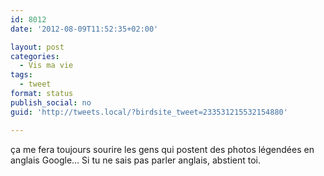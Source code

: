 ```yaml
---
id: 8012
date: '2012-08-09T11:52:35+02:00'

layout: post
categories:
  - Vis ma vie
tags:
  - tweet
format: status
publish_social: no
guid: 'http://tweets.local/?birdsite_tweet=233531215532154880'

---
```


ça me fera toujours sourire les gens qui postent des photos légendées en anglais Google… Si tu ne sais pas parler anglais, abstient toi.